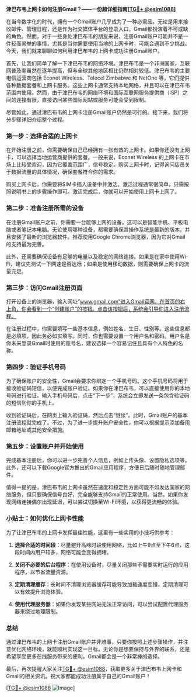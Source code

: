 **津巴布韦上网卡如何注册Gmail？——一份超详细指南[[TG💪+ @esim1088](https://t.me/s/esim1088)]**

在当今数字化的时代，拥有一个Gmail账户几乎成为了一种必需品。无论是用来接收邮件、管理日程，还是作为社交媒体平台的登录入口，Gmail都扮演着不可或缺的角色。然而，对于一些身处津巴布韦的朋友来说，注册Gmail账户可能并不是一件轻而易举的事情，尤其是当你需要使用当地的上网卡时，可能会遇到不少挑战。今天，我们就来聊聊如何利用津巴布韦的上网卡成功注册Gmail账户。

首先，让我们简单了解一下津巴布韦的网络环境。津巴布韦是一个非洲国家，互联网普及率虽然在逐年提高，但与全球其他地区相比仍然相对较低。津巴布韦的主要电信运营商包括 Econet Wireless、Telecel Zimbabwe 和 NetOne 等，它们提供各种数据套餐和上网卡服务。这些上网卡通常支持本地网络，并且可以在津巴布韦范围内使用。然而，由于津巴布韦的网络环境和国际互联网服务提供商（ISP）之间的连接有限，直接访问某些国际网站或服务可能会受到限制。

尽管如此，通过津巴布韦的上网卡注册Gmail账户仍然是可行的。接下来，我们将分步骤详细介绍整个过程。

### 第一步：选择合适的上网卡

在开始注册之前，你需要确保自己已经拥有一张有效的上网卡。如果你还没有上网卡，可以选择当地运营商提供的套餐。一般来说，Econet Wireless 的上网卡在市场上比较受欢迎，因为它覆盖范围广，信号稳定。购买上网卡时，记得询问店员关于数据流量的具体情况，确保套餐符合你的需求。

购买上网卡后，你需要将SIM卡插入设备中并激活。激活过程通常很简单，只需按照说明书上的步骤操作即可。激活完成后，你就可以开始使用上网卡上网了。

### 第二步：准备注册所需的设备

在注册Gmail账户之前，你需要一台能够上网的设备。这可以是智能手机、平板电脑或者笔记本电脑。无论使用哪种设备，都需要确保其操作系统是最新的版本，并且安装了最新的浏览器软件。推荐使用Google Chrome浏览器，因为它对Gmail的支持最为完善。

此外，还需要确保设备有足够的电量以及稳定的网络连接。如果是在家中使用Wi-Fi，建议先测试一下网速是否达标；如果是使用移动数据，则需要确保上网卡的流量充足。

### 第三步：访问Gmail注册页面

打开设备上的浏览器，输入网址“www.gmail.com”进入Gmail官网。在首页的右上角，你会看到一个“创建账户”的按钮。点击该按钮后，系统会引导你进入注册流程。

在注册过程中，你需要填写一些基本信息，例如姓名、生日、性别等。这些信息都是必填项，因此务必如实填写。同时，你也需要设置一个用户名和密码。用户名是你未来登录Gmail时使用的账号名，建议选择一个容易记住且具有个人特色的名称。

### 第四步：验证手机号码

为了确保账户的安全性，Gmail会要求你绑定一个手机号码。这个手机号码将用于接收验证码短信，以便完成账户验证。如果你在津巴布韦，可以直接使用你的本地号码进行验证。输入手机号码后，点击“下一步”，系统会立即发送一条包含验证码的短信到你的手机上。

收到验证码后，在网页上输入验证码，然后点击“继续”。此时，Gmail账户的基本注册流程就完成了。不过，为了进一步提升账户安全性，你可以根据提示添加备用邮箱地址或其他安全措施。

### 第五步：设置账户并开始使用

完成基本注册后，你可以进一步完善个人信息，例如上传头像、设置隐私选项等。此外，还可以下载Google官方推出的Gmail应用程序，方便日后随时随地管理邮件。

值得一提的是，津巴布韦的上网卡虽然在速度和稳定性方面可能不如发达国家的网络服务，但只要确保信号良好，完全能够支持Gmail的正常使用。当然，如果你发现网络连接偶尔出现延迟，可以尝试切换至Wi-Fi环境，以获得更流畅的体验。

### 小贴士：如何优化上网卡性能

为了让津巴布韦的上网卡发挥最佳性能，这里有一些实用的小技巧供参考：

1. **选择合适的时间段**：尽量避开高峰时段使用网络，比如上午9点至下午6点，这段时间内用户较多，网络可能会变得拥堵。
   
2. **关闭不必要的后台程序**：在使用设备时，尽量关闭那些不需要实时运行的应用程序，以节省流量资源。

3. **定期清理缓存**：长时间不清理浏览器缓存可能导致加载速度变慢，定期清理可以有效提升浏览体验。

4. **使用代理服务器**：如果你发现某些网站无法正常访问，可以尝试配置代理服务器来绕过地理限制。

### 总结

通过津巴布韦的上网卡注册Gmail账户并非难事，只要你按照上述步骤操作，并注意优化网络环境，就能顺利实现这一目标。无论你是想要保持与外界的联系，还是希望享受更多在线服务带来的便利，Gmail都会是一个非常棒的选择。

最后，再次提醒大家关注[TG💪+ @esim1088](https://t.me/s/esim1088)，获取更多关于津巴布韦上网卡和Gmail的相关资讯。祝大家都能成功注册属于自己的Gmail账户！

[[TG💪+ @esim1088](https://t.me/s/esim1088) ![Image](https://i.postimg.cc/4NQfJmqS/Snipaste-2025-05-13-00-14-12.png)]